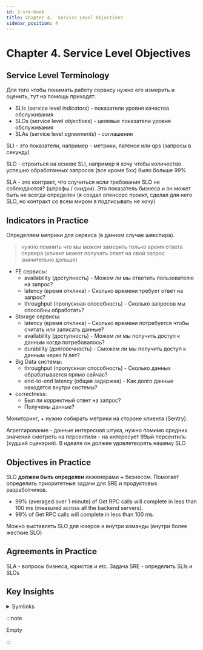 ```yaml
---
id: 2-sre-book
title: Chapter 4.  Service Level Objectives
sidebar_position: 4
---
```


# Chapter 4.  Service Level Objectives

## Service Level Terminology

Для того чтобы понимать работу сервису нужно его измерить и оценить, тут на помощь приходят:

<!-- TODO: пример? -->
<!-- https://www.atlassian.com/ru/incident-management/kpis/sla-vs-slo-vs-sli -->
- SLIs (service level *indicators*) - показатели уровня качества обслуживания
- SLOs (service level *objectives*) - целевые показатели уровня обслуживания
- SLAs (service level *agreements*) - соглашения

SLI - это показатели, например - метрики, латенси или qps (запросы в секунду)

SLO - строиться на основе SLI, например я хочу чтобы количество успешно обработанных запросов (все кроме 5xx) было больше 99%

SLA - это контракт, что случиться если требования SLO не соблюдаются? (штрафы / скидки). Это показатель бизнеса и он может быть не всегда определен (я создал опенсорс проект, сделал для него SLO, но контракт со всем миром я подписывать не хочу)

## Indicators in Practice

Определяем метрики для сервиса (в данном случае шекспира).

> нужно помнить что мы можем замерять только время ответа сервера (клиент может получать ответ на свой запрос значительно дольше)

- FE сервисы:
  - availability (доступность) - Можем ли мы ответить пользователю на запрос?
  - latency (время отклика) - Сколько времени требует ответ на запрос?
  - throughput (пропускная способность) - Сколько запросов мы способны обработать?
- Storage сервисы:
  -  latency (время отклика) - Сколько времени потребуется чтобы считать или записать данные?
  -  availability (доступность) - Можем ли мы получить доступ к данным когда потребовалось?
  -  durability (долговечность) - Сможем ли мы получить доступ к данным через N лет?
- Big Data системы:
  - throughput (пропускная способность) - Сколько данных обрабатывается прямо сейчас?
  - end-to-end latency (общая задержка) - Как долго данные находятся внутри системы? 
- correctness:
  - Был ли корректный ответ на запрос?
  - Получены данные?

Мониторинг, + нужно собирать метрики на стороне клиента (Sentry).

Агреггирование - данные интересная штука, нужно помимо средних значений смотреть на персентили - на интересует 99ый персентиль (худший сценарий). В идеале он должен удовлетворять нашему SLO

## Objectives in Practice

SLO **должен быть определен** инженерами + бизнесом. Помогает определить приоритетные задачи для SRE и продуктовых разработчиков.

- 99% (averaged over 1 minute) of Get RPC calls will complete in less than 100 ms (measured across all the backend servers).
- 99% of Get RPC calls will complete in less than 100 ms.

Можно выставлять SLO для юзеров и внутри команды (внутри более жесткие SLO)

## Agreements in Practice

SLA - вопросы бизнеса, юристов и etc. Задача SRE - определить SLIs и SLOs

## Key Insights

<details>
<summary>Symlinks</summary>

<!-- TODO: -->
- Borgmon - (26)

</details>

:::note

Empty

:::
